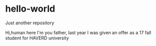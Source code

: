 # hello-world
Just another repository

Hi,human here
I'm you father, last year I was given an offer as a 17 fall student
for HAVERD university
